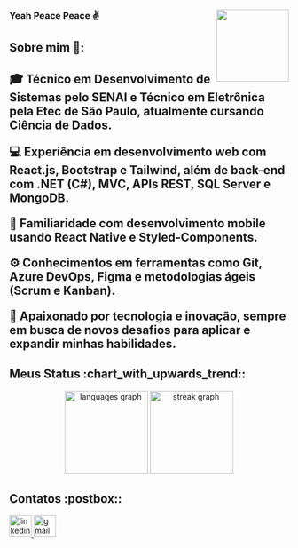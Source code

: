 ### Yeah Peace Peace :v: <img src="https://images.steamusercontent.com/ugc/498014805790518151/B36C05A6A427AB9584E4E0410E3267CC336E8547/?imw=5000&imh=5000&ima=fit&impolicy=Letterbox&imcolor=%23000000&letterbox=false" align="right" heigth="150px" width="130px">

<h2>Sobre mim 👀:<h2/>
<p align="left">🎓 Técnico em Desenvolvimento de Sistemas pelo SENAI e Técnico em Eletrônica pela Etec de São Paulo, atualmente cursando Ciência de Dados.

💻 Experiência em desenvolvimento web com React.js, Bootstrap e Tailwind, além de back-end com .NET (C#), MVC, APIs REST, SQL Server e MongoDB.

📱 Familiaridade com desenvolvimento mobile usando React Native e Styled-Components.

⚙️ Conhecimentos em ferramentas como Git, Azure DevOps, Figma e metodologias ágeis (Scrum e Kanban).

🚀 Apaixonado por tecnologia e inovação, sempre em busca de novos desafios para aplicar e expandir minhas habilidades.</p>

<h2 align="left">Meus Status  :chart_with_upwards_trend::</h2>

<div align="center">
  <img src="https://github-readme-stats.vercel.app/api/top-langs?username=marceloAC04&locale=en&hide_title=false&layout=compact&card_width=320&langs_count=5&theme=gotham&hide_border=false&order=2" height="150" alt="languages graph"  />
  <img src="https://streak-stats.demolab.com?user=marceloAC04&locale=en&mode=daily&theme=gotham&hide_border=false&border_radius=5&order=3" height="150" alt="streak graph"  />
</div>

<h2 align="left">Contatos  :postbox::</h2>
<div align="left">
<a href="https://www.linkedin.com/in/marcelo-ara%C3%BAjo-cardoso-dev/" target="_blank">
    <img src="https://img.shields.io/static/v1?message=LinkedIn&logo=linkedin&label=&color=0077B5&logoColor=white&labelColor=&style=for-the-badge" height="40" alt="linkedin logo"  />
  </a>
  <a href="mailto:marcelocardoso020304@gmail.com" target="_blank">
    <img src="https://img.shields.io/badge/Gmail-D14836?style=for-the-badge&logo=gmail&logoColor=white" height="40" alt="gmail logo"  />
  </a>
</div>
